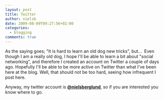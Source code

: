 ```yaml
---
layout: post
title: Twitter
author: nielsb
date: 2009-08-09T09:27:56+02:00
categories:
  - blogging
comments: true
---
```

As the saying goes; "It is hard to learn an old dog new tricks", but...  Even though I am a really old dog, I hope I'll be able to learn a bit about "social networking", and therefore I created an account on Twitter a couple of days ago. Hopefully I'll be able to be more active on Twitter than what I've been here at the blog. Well, that should not be too hard, seeing how infrequent I post here.

Anyway, my twitter account is [**@nielsberglund**][1], so if you are interested you know where to go.

[1]: http://www.twitter.com/nielsberglund
